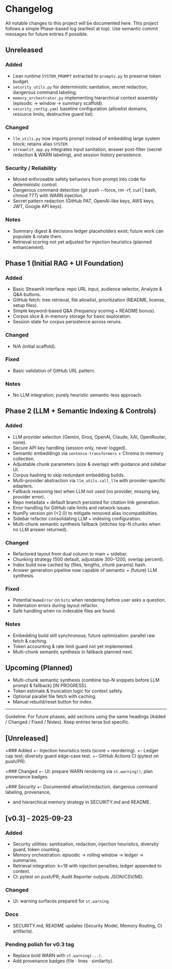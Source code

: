 # Changelog

All notable changes to this project will be documented here. This project follows a simple Phase-based log (earliest at top). Use semantic commit messages for future entries if possible.

## Unreleased
### Added
- Lean runtime `SYSTEM_PROMPT` extracted to `prompts.py` to preserve token budget.
- `security_utils.py` for deterministic sanitation, secret redaction, dangerous command labeling.
- `memory_orchestrator.py` implementing hierarchical context assembly (episodic → window → summary scaffold).
- `security_config.yaml` baseline configuration (allowlist domains, resource limits, destructive guard list).

### Changed
- `llm_utils.py` now imports prompt instead of embedding large system block; retains alias `SYSTEM`.
- `streamlit_app.py` integrates input sanitation, answer post-filter (secret redaction & WARN labeling), and session history persistence.

### Security / Reliability
- Moved enforceable safety behaviors from prompt into code for deterministic control.
- Dangerous command detection (git push --force, rm -rf, curl | bash, chmod 777) with WARN injection.
- Secret pattern redaction (GitHub PAT, OpenAI-like keys, AWS keys, JWT, Google API keys).

### Notes
- Summary digest & decisions ledger placeholders exist; future work can populate & rotate them.
- Retrieval scoring not yet adjusted for injection heuristics (planned enhancement).


## Phase 1 (Initial RAG + UI Foundation)
### Added
- Basic Streamlit interface: repo URL input, audience selector, Analyze & Q&A buttons.
- GitHub fetch: tree retrieval, file allowlist, prioritization (README, license, setup files).
- Simple keyword-based Q&A (frequency scoring + README bonus).
- Corpus slice & in-memory storage for basic exploration.
- Session state for corpus persistence across reruns.

### Changed
- N/A (initial scaffold).

### Fixed
- Basic validation of GitHub URL pattern.

### Notes
- No LLM integration; purely heuristic semantic-less approach.

## Phase 2 (LLM + Semantic Indexing & Controls)
### Added
- LLM provider selection (Gemini, Groq, OpenAI, Claude, XAI, OpenRouter, none).
- Secure API key handling (session only, never logged).
- Semantic embeddings via `sentence-transformers` + Chroma in-memory collection.
- Adjustable chunk parameters (size & overlap) with guidance and sidebar UI.
- Corpus hashing to skip redundant embedding builds.
- Multi-provider abstraction via `llm_utils.call_llm` with provider-specific adapters.
- Fallback reasoning text when LLM not used (no provider, missing key, provider error).
- Repo metadata + default branch persisted for citation link generation.
- Error handling for GitHub rate limits and network issues.
- NumPy version pin (<2.0) to mitigate removed alias incompatibilities.
- Sidebar refactor consolidating LLM + indexing configuration.
- Multi-chunk semantic synthesis fallback (stitches top-N chunks when no LLM answer returned).

### Changed
- Refactored layout from dual column to main + sidebar.
- Chunking strategy (500 default, adjustable 300–1200, overlap percent).
- Index build now cached by (files, lengths, chunk params) hash.
- Answer generation pipeline now capable of semantic + (future) LLM synthesis.

### Fixed
- Potential `NameError` on `hits` when rendering before user asks a question.
- Indentation errors during layout refactor.
- Safe handling when no indexable files are found.

### Notes
- Embedding build still synchronous; future optimization: parallel raw fetch & caching.
- Token accounting & rate limit guard not yet implemented.
- Multi-chunk semantic synthesis in fallback planned next.

## Upcoming (Planned)
- Multi-chunk semantic synthesis (combine top-N snippets before LLM prompt & fallback) [IN PROGRESS].
- Token estimate & truncation logic for context safety.
- Optional parallel file fetch with caching.
- Manual rebuild/reset button for index.

---
Guideline: For future phases, add sections using the same headings (Added / Changed / Fixed / Notes). Keep entries terse but specific.


 ## [Unreleased]
+### Added
+- Injection heuristics tests (score + reordering).
+- Ledger cap test; diversity guard edge-case test.
+- GitHub Actions CI (pytest on push/PR).

+### Changed
+- UI: prepare WARN rendering via `st.warning()`; plan provenance badges.

+### Security
+- Documented allowlist/redaction, dangerous command labeling, provenance,
+  and hierarchical memory strategy in SECURITY.md and README.


## [v0.3] - 2025-09-23
### Added
- Security utilities: sanitization, redaction, injection heuristics, diversity guard, token counting.
- Memory orchestration: episodic → rolling window → ledger → summaries.
- Retrieval integration: k=18 with injection penalties; ledger appended to context.
- CI: pytest on push/PR; Audit Reporter outputs JSON/CSV/MD.

### Changed
- UI: warning surfaces prepared for `st.warning`.

### Docs
- SECURITY.md, README updates (Security Model, Memory Routing, CI artifacts).

### Pending polish for v0.3 tag
- Replace bold WARN with `st.warning(...)`.
- Add provenance badges (file · lines · similarity).

